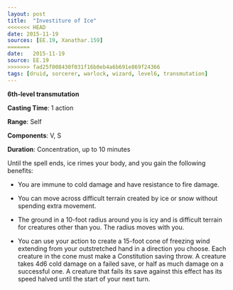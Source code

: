 ```yaml
---
layout: post
title:  "Investiture of Ice"
<<<<<<< HEAD
date: 2015-11-19
sources: [EE.19, Xanathar.159]
=======
date:   2015-11-19
source: EE.19
>>>>>>> fad25f008430f031f16b0eb4a6b691e869f24366
tags: [druid, sorcerer, warlock, wizard, level6, transmutation]
---
```


**6th-level transmutation**

**Casting Time**: 1 action

**Range**: Self

**Components**: V, S

**Duration**: Concentration, up to 10 minutes

Until the spell ends, ice rimes your body, and you gain the following benefits:

 * You are immune to cold damage and have resistance to fire damage.

 * You can move across difficult terrain created by ice or snow without spending extra movement.

 * The ground in a 10-foot radius around you is icy and is difficult terrain for creatures other than you. The radius moves with you.

 * You can use your action to create a 15-foot cone of freezing wind extending from your outstretched hand in a direction you choose. Each creature in the cone must make a Constitution saving throw. A creature takes 4d6 cold damage on a failed save, or half as much damage on a successful one. A creature that fails its save against this effect has its speed halved until the start of your next turn.

